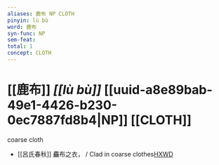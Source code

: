 ```yaml
---
aliases: 鹿布 NP CLOTH
pinyin: lù bù
word: 鹿布
syn-func: NP
sem-feat: 
total: 1
concept: CLOTH 
---
```

# [[鹿布]] *[[lù bù]]*  [[uuid-a8e89bab-49e1-4426-b230-0ec7887fd8b4|NP]] [[CLOTH]]
coarse cloth
 - [[呂氏春秋]] 麤布之衣， / Clad in coarse clothes[HXWD](https://hxwd.org/textview.html?location=KR3j0009_tls_002-14a.5)